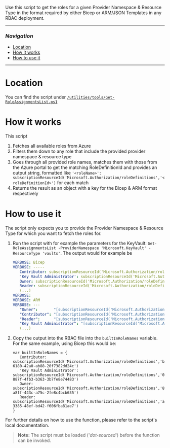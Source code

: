 Use this script to get the roles for a given Provider Namespace & Resource Type in the format required by either Bicep or ARM/JSON Templates in any RBAC deployment.

---

### _Navigation_

- [Location](#location)
- [How it works](#how-it-works)
- [How to use it](#how-to-use-it)

---
# Location

You can find the script under [`/utilities/tools/Get-RoleAssignmentsList.ps1`](https://github.com/Azure/ResourceModules/blob/main/utilities/tools/Get-RoleAssignmentsList.ps1)

# How it works

This script
1. Fetches all available roles from Azure
1. Filters them down to any role that include the provided provider namespace & resource type
1. Goes through all provided role names, matches them with those from the Azure portal to get the matching RoleDefinitionId and provides an output string, formatted like `'<roleName>': subscriptionResourceId('Microsoft.Authorization/roleDefinitions','<roleDefinitionId>')` for each match
1. Returns the result as an object with a key for the Bicep & ARM format respectively

# How to use it

The script only expects you to provide the Provider Namespace & Resource Type for which you want to fetch the roles for.

1. Run the script with for example the parameters for the KeyVault: `Get-RoleAssignmentsList -ProviderNamespace 'Microsoft.KeyVault' -ResourceType 'vaults'`. The output would for example be

   ```yml
   VERBOSE: Bicep
   VERBOSE: -----
      Contributor: subscriptionResourceId('Microsoft.Authorization/roleDefinitions','b24988ac-6180-42a0-ab88-20f7382dd24c')
      'Key Vault Administrator': subscriptionResourceId('Microsoft.Authorization/roleDefinitions','00482a5a-887f-4fb3-b363-3b7fe8e74483')
      Owner: subscriptionResourceId('Microsoft.Authorization/roleDefinitions','8e3af657-a8ff-443c-a75c-2fe8c4bcb635')
      Reader: subscriptionResourceId('Microsoft.Authorization/roleDefinitions','acdd72a7-3385-48ef-bd42-f606fba81ae7')
      (...)
   VERBOSE:
   VERBOSE: ARM
   VERBOSE: ---
      "Owner":       "[subscriptionResourceId('Microsoft.Authorization/roleDefinitions','8e3af657-a8ff-443c-a75c-2fe8c4bcb635')]",
      "Contributor": "[subscriptionResourceId('Microsoft.Authorization/roleDefinitions','b24988ac-6180-42a0-ab88-20f7382dd24c')]",
      "Reader":      "[subscriptionResourceId('Microsoft.Authorization/roleDefinitions','acdd72a7-3385-48ef-bd42-f606fba81ae7')]",
      "Key Vault Administrator": "[subscriptionResourceId('Microsoft.Authorization/roleDefinitions','00482a5a-887f-4fb3-b363-3b7fe8e74483')]",
      (...)
   ```
1. Copy the output into the RBAC file into the `builtInRoleNames` variable. For the same example, using Bicep this would be:

   ```bicep
   var builtInRoleNames = {
      Contributor: subscriptionResourceId('Microsoft.Authorization/roleDefinitions','b24988ac-6180-42a0-ab88-20f7382dd24c')
      'Key Vault Administrator': subscriptionResourceId('Microsoft.Authorization/roleDefinitions','00482a5a-887f-4fb3-b363-3b7fe8e74483')
      Owner: subscriptionResourceId('Microsoft.Authorization/roleDefinitions','8e3af657-a8ff-443c-a75c-2fe8c4bcb635')
      Reader: subscriptionResourceId('Microsoft.Authorization/roleDefinitions','acdd72a7-3385-48ef-bd42-f606fba81ae7')
   }
   ```

For further details on how to use the function, please refer to the script's local documentation.
> **Note:** The script must be loaded ('*dot-sourced*') before the function can be invoked.
